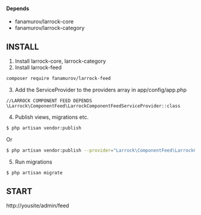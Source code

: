 #### Depends
- fanamurov/larrock-core
- fanamurov/larrock-category

## INSTALL

1. Install larrock-core, larrock-category
2. Install larrock-feed
  ```sh
  composer require fanamurov/larrock-feed
  ```

3. Add the ServiceProvider to the providers array in app/config/app.php
  ```
  //LARROCK COMPONENT FEED DEPENDS
  \Larrock\ComponentFeed\LarrockComponentFeedServiceProvider::class
  ```

4. Publish views, migrations etc.
  ```sh
  $ php artisan vendor:publish
  ```
  Or
  ```sh
  $ php artisan vendor:publish --provider="Larrock\ComponentFeed\LarrockComponentFeedServiceProvider"
  ```
  
5. Run migrations
  ```sh
  $ php artisan migrate
  ```

## START
http://yousite/admin/feed